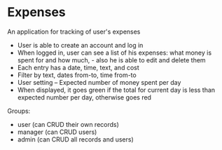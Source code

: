# Expenses

An application for tracking of user's expenses

* User is able to create an account and log in
* When logged in, user can see a list of his expenses: what money is spent for and how much, - also he is able to edit and delete them
* Each entry has a date, time, text, and cost
* Filter by text, dates from-to, time from-to
* User setting – Expected number of money spent per day
* When displayed, it goes green if the total for current day is less than expected number per day, otherwise goes red

Groups:

* user (can CRUD their own records)
* manager (can CRUD users)
* admin (can CRUD all records and users)